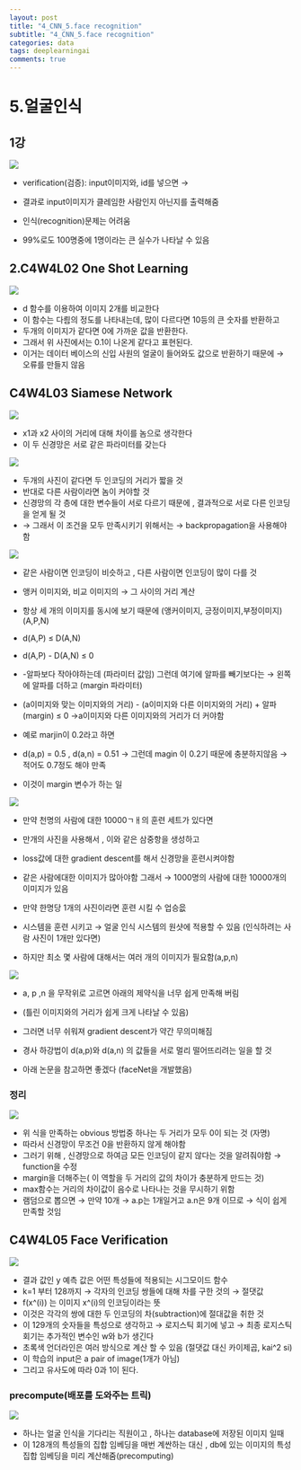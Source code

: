 ```yaml
---
layout: post
title: "4_CNN_5.face recognition"
subtitle: "4_CNN_5.face recognition"
categories: data
tags: deeplearningai
comments: true
---
```


# 5.얼굴인식

## 1강

![](https://i.imgur.com/0Eewlm2.png)

- verification(검증): input이미지와, id를 넣으면 →
- 결과로 input이미지가 클레임한 사람인지 아닌지를 출력해줌

- 인식(recognition)문제는 어려움
- 99%로도 100명중에 1명이라는 큰 실수가 나타날 수 있음

## 2.C4W4L02 One Shot Learning

![](https://i.imgur.com/FPbbKRT.png)

- d 함수를 이용하여 이미지 2개를 비교한다
- 이 함수는 다릠의 정도를 나타내는데, 많이 다르다면 10등의 큰 숫자를 반환하고
- 두개의 이미지가 같다면 0에 가까운 값을 반환한다.
- 그래서 위 사진에서는 0.1이 나온게 같다고 표현된다.
- 이거는 데이터 베이스의 신입 사원의 얼굴이 들어와도 값으로 반환하기 때문에 → 오류를 만들지 않음

## C4W4L03 Siamese Network

![](https://i.imgur.com/cLCJT5i.png)

- x1과 x2 사이의 거리에 대해 차이를 놈으로 생각한다
- 이 두 신경망은 서로 같은 파라미터를 갖는다

![](https://i.imgur.com/hjhRC4g.png)

- 두개의 사진이 같다면 두 인코딩의 거리가 짧을 것
- 반대로 다른 사람이라면 놈이 커야할 것
- 신경망의 각 층에 대한 변수들이 서로 다르기 때문에 , 결과적으로 서로 다른 인코딩을 얻게 될 것
- → 그래서 이 조건을 모두 만족시키기 위해서는 → backpropagation을 사용해야함

![](https://i.imgur.com/mxbKJTx.png)

- 같은 사람이면 인코딩이 비슷하고 , 다른 사람이면 인코딩이 많이 다를 것
- 앵커 이미지와, 비교 이미지의 → 그 사이의 거리 계산
- 항상 세 개의 이미지를 동시에 보기 때문에 (앵커이미지, 긍정이미지,부정이미지) (A,P,N)
- d(A,P)  ≤ D(A,N)
- d(A,P)  - D(A,N) ≤ 0
- -알파보다 작아야하는데 (파라미터 값임) 그런데 여기에 알파를 빼기보다는 → 왼쪽에 알파를 더하고 (margin 파라미터)
- (a이미지와 맞는 이미지와의 거리) -  (a이미지와 다른 이미지와의 거리) + 알파(margin) ≤ 0 
→a이미지와 다른 이미지와의 거리가 더 커야함

- 예로 marjin이 0.2라고 하면
- d(a,p) = 0.5 , d(a,n) = 0.51  → 그런데 magin 이 0.2기 때문에 충분하지않음 → 적어도 0.7정도 해야 만족
- 이것이 margin 변수가 하는 일

![](https://i.imgur.com/nxzeLkz.png)

- 만약 천명의 사람에 대한 10000ㄱㅐ의 훈련 세트가 있다면
- 만개의 사진을 사용해서 , 이와 같은 삼중항을 생성하고
- loss값에 대한 gradient descent를 해서 신경망을 훈련시켜야함

- 같은 사람에대한 이미지가 많아야함 그래서 → 1000명의 사람에 대한 10000개의 이미지가 있음
- 만약 한명당 1개의 사진이라면 훈련 시킬 수 업승읎
- 시스템을 훈련 시키고 → 얼굴 인식 시스템의 원샷에 적용할 수 있음 (인식하려는 사람 사진이 1개만 있다면)
- 하지만 최소 몇 사람에 대해서는 여러 개의 이미지가 필요함(a,p,n)

![](https://i.imgur.com/Z5yNoAh.png)

- a, p ,n 을 무작위로 고르면 아래의 제약식을 너무 쉽게 만족해 버림
- (틀린 이미지와의 거리가 쉽게 크게 나타날 수 있음)
- 그러면 너무 쉬워져 gradient descent가 약간 무의미해짐

- 경사 하강법이 d(a,p)와 d(a,n) 의 값들을 서로 멀리 떨어뜨리려는  일을 할 것
- 아래 논문을 참고하면 좋겠다 (faceNet을 개발했음)

### 정리

![](https://i.imgur.com/mkSDfvB.png)

- 위 식을 만족하는 obvious 방법중 하나는 두 거리가 모두 0이 되는 것 (자명)
- 따라서 신경망이 무조건 0을 반환하지 않게 해야함
- 그러기 위해 , 신경망으로 하여금 모든 인코딩이 같지 않다는 것을 알려줘야함 → function을 수정
- margin을 더해주는( 이 역할을 두 거리의 값의 차이가 충분하게 만드는 것)
- max함수는 거리의 차이값이 음수로 나타나는 것을 무시하기 위함
- 램덤으로 뽑으면 → 만약 10개 → a.p는 1개일거고 a.n은 9개 이므로 → 식이 쉽게 만족할 것임

## C4W4L05 Face Verification

![](https://i.imgur.com/BSqu0lv.png)

- 결과 값인 y 예측 값은 어떤 특성들에 적용되는 시그모이드 함수
- k=1 부터 128까지 → 각자의 인코딩 쌍들에 대해 차를 구한 것의 → 절댓값
- f(x^(i)) 는 이미지 x^(i)의 인코딩이라는 뜻
- 이것은 각각의 쌍에 대한 두 인코딩의 차(subtraction)에 절대값을 취한 것
- 이 129개의 숫자들을 특성으로 생각하고 → 로지스틱 회기에 넣고 → 최종 로지스틱 회기는 추가적인 변수인 w와 b가 생긴다
- 초록색 언더라인은 여러 방식으로 계산 할 수 있음 (절댓값 대신 카이제곱, kai^2 si)
- 이 학습의 input은 a pair of image(1개가 아님)
- 그리고 유사도에 따라 0과 1이 된다.

### precompute(배포를 도와주는 트릭)

![](https://i.imgur.com/EDGaODM.png)

- 하나는 얼굴 인식을 기다리는 직원이고 , 하나는 database에 저장된 이미지 일때
- 이 128개의 특성들의 집합 임베딩을 매번 계싼하는 대신 , db에 있는 이미지의 특성 집합 임베딩을 미리 계산해줌(precomputing)
